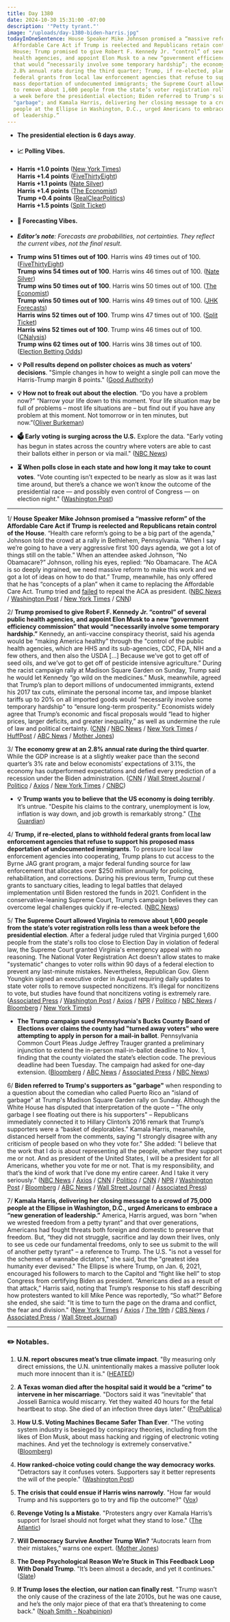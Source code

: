 ```yaml
---
title: Day 1380
date: 2024-10-30 15:31:00 -07:00
description: '"Petty tyrant."'
image: "/uploads/day-1380-biden-harris.jpg"
todayInOneSentence: House Speaker Mike Johnson promised a “massive reform” of the
  Affordable Care Act if Trump is reelected and Republicans retain control of the
  House; Trump promised to give Robert F. Kennedy Jr. “control” of several public
  health agencies, and appoint Elon Musk to a new “government efficiency commission”
  that would “necessarily involve some temporary hardship”; the economy grew at an
  2.8% annual rate during the third quarter; Trump, if re-elected, plans to withhold
  federal grants from local law enforcement agencies that refuse to support his proposed
  mass deportation of undocumented immigrants; the Supreme Court allowed Virginia
  to remove about 1,600 people from the state’s voter registration rolls less than
  a week before the presidential election; Biden referred to Trump's supporters as
  "garbage"; and Kamala Harris, delivering her closing message to a crowd of 75,000
  people at the Ellipse in Washington, D.C., urged Americans to embrace a “new generation
  of leadership.”
---
```


* **The presidential election is 6 days away**.
* #### 📈 Polling Vibes.
* **Harris +1.0 points** ([New York Times](https://www.nytimes.com/interactive/2024/us/elections/polls-president.html)) \
**Harris +1.4 points** ([FiveThirtyEight](https://projects.fivethirtyeight.com/polls/president-general/2024/national/)) \
**Harris +1.1 points** ([Nate Silver](https://www.natesilver.net/p/nate-silver-2024-president-election-polls-model)) \
**Harris +1.4 points** ([The Economist](https://www.economist.com/interactive/us-2024-election/trump-harris-polls)) \
**Trump +0.4 points** ([RealClearPolitics](https://www.realclearpolling.com/polls/president/general/2024/trump-vs-harris)) \
**Harris +1.5 points** ([Split Ticket](https://split-ticket.org/2024-presidential-polling-averages/))
* #### 🔮 Forecasting Vibes.
* ***Editor’s note**: Forecasts are probabilities, not certainties. They reflect the current vibes, not the final result*. 
* **Trump wins 51 times out of 100**. Harris wins 49 times out of 100. ([FiveThirtyEight](https://projects.fivethirtyeight.com/2024-election-forecast/)) \
**Trump wins 54 times out of 100**. Harris wins 46 times out of 100. ([Nate Silver](https://www.natesilver.net/p/nate-silver-2024-president-election-polls-model)) \
**Trump wins 50 times out of 100**. Harris wins 50 times out of 100. ([The Economist](https://www.economist.com/interactive/us-2024-election/prediction-model/president/)) \
**Trump wins 50 times out of 100**. Harris wins 49 times out of 100. ([JHK Forecasts](https://projects.jhkforecasts.com/2024/president/#standard)) \
**Harris wins 52 times out of 100**. Trump wins 47 times out of 100. ([Split Ticket](https://split-ticket.org/2024-presidential-ratings/)) \
**Harris wins 52 times out of 100**. Trump wins 46 times out of 100. ([CNalysis](https://projects.cnalysis.com/23-24/president)) \
**Trump wins 62 times out of 100**. Harris wins 38 times out of 100. ([Election Betting Odds](https://www.electionbettingodds.com/)) 

* **💡 Poll results depend on pollster choices as much as voters’ decisions**. "Simple changes in how to weight a single poll can move the Harris-Trump margin 8 points." ([Good Authority](https://goodauthority.org/news/election-poll-vote2024-data-pollster-choices-weighting/))

* **💡 How not to freak out about the election**. “Do you have a problem now?” “Narrow your life down to this moment. Your life situation may be full of problems – most life situations are – but find out if you have any problem at this moment. Not tomorrow or in ten minutes, but now.”([Oliver Burkeman](https://ckarchive.com/b/38uphkho8gnelb37xxl75f4n98pnns7))

* **🗳️ Early voting is surging across the U.S.** Explore the data. "Early voting has begun in states across the country where voters are able to cast their ballots either in person or via mail." ([NBC News](https://www.nbcnews.com/politics/2024-elections/early-vote))

* **⏳ When polls close in each state and how long it may take to count votes**. "Vote counting isn’t expected to be nearly as slow as it was last time around, but there’s a chance we won’t know the outcome of the presidential race — and possibly even control of Congress — on election night." ([Washington Post](https://www.washingtonpost.com/elections/2024/10/29/poll-close-times/))

---

1/ **House Speaker Mike Johnson promised a “massive reform” of the Affordable Care Act if Trump is reelected and Republicans retain control of the House**. “Health care reform’s going to be a big part of the agenda," Johnson told the crowd at a rally in Bethlehem, Pennsylvania. “When I say we’re going to have a very aggressive first 100 days agenda, we got a lot of things still on the table.” When an attendee asked Johnson, “No Obamacare?” Johnson, rolling his eyes, replied: “No Obamacare. The ACA is so deeply ingrained, we need massive reform to make this work and we got a lot of ideas on how to do that.” Trump, meanwhile, has only offered that he has “concepts of a plan” when it came to replacing the Affordable Care Act. Trump tried and [failed](https://whatthefuckjusthappenedtoday.com/2017/07/28/day-190/#1-trump%E2%80%99s-hardball-tactics-backfired) to repeal the ACA as president. ([NBC News](https://www.nbcnews.com/politics/congress/speaker-johnson-criticizes-obamacare-promises-massive-reform-trump-win-rcna177853) / [Washington Post](https://www.washingtonpost.com/politics/2024/10/30/mike-johnson-trump-aca-obamacare/) / [New York Times](https://www.nytimes.com/2024/10/30/us/politics/aca-obamacare-mike-johnson-trump.html) / [CNN](https://www.cnn.com/2024/10/30/politics/johnson-obamacare-trump/index.html))

2/ **Trump promised to give Robert F. Kennedy Jr. “control” of several public health agencies, and appoint Elon Musk to a new “government efficiency commission” that would “necessarily involve some temporary hardship.”** Kennedy, an anti-vaccine conspiracy theorist, said his agenda would be “making America healthy” through the "control of the public health agencies, which are HHS and its sub-agencies, CDC, FDA, NIH and a few others, and then also the USDA [...] Because we’ve got to get off of seed oils, and we’ve got to get off of pesticide intensive agriculture.” During the racist campaign rally at Madison Square Garden on Sunday, Trump said he would let Kennedy “go wild on the medicines.” Musk, meanwhile, agreed that Trump’s plan to deport millions of undocumented immigrants, extend his 2017 tax cuts, eliminate the personal income tax, and impose blanket tariffs up to 20% on all imported goods  would “necessarily involve some temporary hardship" to “ensure long-term prosperity.” Economists widely agree that Trump’s economic and fiscal proposals would “lead to higher prices, larger deficits, and greater inequality,” as well as undermine the rule of law and political certainty. ([CNN](https://www.cnn.com/2024/10/29/politics/rfk-trump-control-hhs-usda/index.html) / [NBC News](https://www.nbcnews.com/business/economy/economy-if-trump-wins-second-term-could-mean-hardship-for-americans-rcna177807) / [New York Times](https://www.nytimes.com/2024/10/29/us/politics/elon-musk-trump-economy-hardship.html) / [HuffPost](https://www.huffpost.com/entry/robert-f-kennedy-jr-control-cdc-trump_n_6721f8fbe4b03a564e7cbb96) / [ABC News](https://abcnews.go.com/US/elon-musk-trumps-economic-plans-cause-temporary-hardship/story?id=115316405) / [Mother Jones](https://www.motherjones.com/politics/2024/10/robert-kennedy-donald-trump-make-america-healthy-again/))

3/ **The economy grew at an 2.8% annual rate during the third quarter**. While the GDP increase is at a slightly weaker pace than the second quarter’s 3% rate and below economists’ expectations of 3.1%, the economy has outperformed expectations and defied every prediction of a recession under the Biden administration. ([CNN](https://www.cnn.com/2024/10/30/economy/us-economy-gdp-q3/index.html) / [Wall Street Journal](https://www.wsj.com/economy/us-gdp-economy-third-quarter-2024-59bf100b) / [Politico](https://www.politico.com/news/2024/10/30/economy-robust-growth-00186247) / [Axios](https://www.axios.com/2024/10/30/gdp-report-q3-release-economy-inflation) / [New York Times](https://www.nytimes.com/2024/10/30/business/economy/economy-gdp-report.html) / [CNBC](https://www.cnbc.com/2024/10/30/us-gdp-q3-2024.html))

* **💡 Trump wants you to believe that the US economy is doing terribly**. It’s untrue. "Despite his claims to the contrary, unemployment is low, inflation is way down, and job growth is remarkably strong." ([The Guardian](https://www.theguardian.com/commentisfree/2024/oct/30/trump-biden-harris-us-economy))

4/ **Trump, if re-elected, plans to withhold federal grants from local law enforcement agencies that refuse to support his proposed mass deportation of undocumented immigrants**. To pressure local law enforcement agencies into cooperating, Trump plans to cut access to the Byrne JAG grant program, a major federal funding source for law enforcement that allocates over $250 million annually for policing, rehabilitation, and corrections. During his previous term, Trump cut these grants to sanctuary cities, leading to legal battles that delayed implementation until Biden restored the funds in 2021. Confident in the conservative-leaning Supreme Court, Trump’s campaign believes they can overcome legal challenges quickly if re-elected. ([NBC News](https://www.nbcnews.com/politics/2024-election/trump-considering-halting-federal-grants-police-decline-conduct-mass-d-rcna177541))

5/ **The Supreme Court allowed Virginia to remove about 1,600 people from the state’s voter registration rolls less than a week before the presidential election**. After a federal judge ruled that Virginia purged 1,600 people from the state's rolls too close to Election Day in violation of federal law, the Supreme Court granted Virginia's emergency appeal with no reasoning. The National Voter Registration Act doesn't allow states to make "systematic" changes to voter rolls within 90 days of a federal election to prevent any last-minute mistakes. Nevertheless, Republican Gov. Glenn Youngkin signed an executive order in August requiring daily updates to state voter rolls to remove suspected noncitizens. It’s illegal for noncitizens to vote, but studies have found that noncitizens voting is extremely rare. ([Associated Press](https://apnews.com/article/supreme-court-virginia-voter-registration-purge-ba3d785d9d2d169d9c02207a42893757) / [Washington Post](https://www.washingtonpost.com/politics/2024/10/30/virginia-noncitizen-voter-purge-supreme-court/) / [Axios](https://www.axios.com/local/richmond/2024/10/30/supreme-court-virginia-voter-purge) / [NPR](https://www.npr.org/2024/10/30/g-s1-30644/supreme-court-virginia-elections) / [Politico](https://www.politico.com/news/2024/10/30/virginia-voter-rolls-supreme-court-00186238) / [NBC News](https://www.nbcnews.com/politics/supreme-court/supreme-court-allows-virginia-purge-noncitizens-voter-rolls-ahead-elec-rcna177673) / [Bloomberg](https://www.bloomberg.com/news/articles/2024-10-30/supreme-court-lets-virginia-purge-voter-rolls-before-election) / [New York Times](https://www.nytimes.com/2024/10/30/us/politics/supreme-court-virginia-purge-voter-registration.html))

* **The Trump campaign sued Pennsylvania's Bucks County Board of Elections over claims the county had "turned away voters" who were attempting to apply in person for a mail-in ballot**. Pennsylvania Common Court Pleas Judge Jeffrey Trauger granted a preliminary injunction to extend the in-person mail-in-ballot deadline to Nov. 1, finding that the county violated the state’s election code. The previous deadline had been Tuesday. The campaign had asked for one-day extension. ([Bloomberg](https://www.bloomberg.com/news/articles/2024-10-30/trump-campaign-sues-in-philadelphia-suburb-over-mail-in-ballots) / [ABC News](https://abcnews.go.com/Politics/live-updates/2024-election-updates-harris-handle-bidens-garbage-comment/?id=115298019) / [Associated Press](https://apnews.com/article/pennsylvania-early-voting-problems-bucks-lehigh-county-2916b3bf337d39635d63f642435aa1f9) / [NBC News](https://www.nbcnews.com/politics/2024-election/trump-allies-election-fraud-allegations-pennsylvania-rcna177907))

6/ **Biden referred to Trump's supporters as "garbage"** when responding to a question about the comedian who called Puerto Rico an "island of garbage" at Trump's Madison Square Garden rally on Sunday. Although the White House has disputed that interpretation of the quote – "The only garbage I see floating out there is his supporters" – Republicans immediately connected it to Hillary Clinton’s 2016 remark that Trump’s supporters were a “basket of deplorables.” Kamala Harris, meanwhile, distanced herself from the comments, saying "I strongly disagree with any criticism of people based on who they vote for." She added: "I believe that the work that I do is about representing all the people, whether they support me or not. And as president of the United States, I will be a president for all Americans, whether you vote for me or not. That is my responsibility, and that’s the kind of work that I’ve done my entire career. And I take it very seriously.” ([NBC News](https://www.nbcnews.com/politics/2024-election/kamala-harris-says-strongly-disagrees-criticism-people-based-vote-rcna178013) / [Axios](https://www.axios.com/2024/10/30/biden-garbage-trump-supporters-puerto-rico) / [CNN](https://www.cnn.com/2024/10/29/politics/biden-trump-supporters-garbage/index.html) / [Politico](https://www.politico.com/live-updates/2024/10/30/2024-elections-live-coverage-updates-analysis/harris-response-biden-garbage-comments-00186236) / [CNN](https://www.cnn.com/2024/10/30/politics/kamala-harris-joe-biden-garbage-comment/index.html) / [NPR](https://www.npr.org/2024/10/30/nx-s1-5172187/joe-biden-garbage-trump-puerto-rico) / [Washington Post](https://www.washingtonpost.com/elections/2024/10/30/trump-harris-election-live-updates/) / [Bloomberg](https://www.bloomberg.com/news/articles/2024-10-30/harris-strongly-denounces-criticism-of-voters-after-biden-flap) / [ABC News](https://abcnews.go.com/Politics/harris-distances-bidens-garbage-comment-strongly-disagree-criticizing/story?id=115313099) / [Wall Street Journal](https://www.wsj.com/politics/elections/biden-sits-uncomfortably-on-the-campaigns-sidelines-a72915b7) / [Associated Press](https://apnews.com/article/harris-biden-trump-election-garbage-supporters-3d2ea66e3027ddc4bc2b30c13bf7b554))

7/ **Kamala Harris, delivering her closing message to a crowd of 75,000 people at the Ellipse in Washington, D.C., urged Americans to embrace a “new generation of leadership.”** America, Harris argued, was born “when we wrested freedom from a petty tyrant” and that over generations, Americans had fought threats both foreign and domestic to preserve that freedom. But, “they did not struggle, sacrifice and lay down their lives, only to see us cede our fundamental freedoms, only to see us submit to the will of another petty tyrant" – a reference to Trump. The U.S. "is not a vessel for the schemes of wannabe dictators," she said, but the "greatest idea humanity ever devised." The Ellipse is where Trump, on Jan. 6, 2021, encouraged his followers to march to the Capitol and “fight like hell” to stop Congress from certifying Biden as president. “Americans died as a result of that attack,” Harris said, noting that Trump’s response to his staff describing how protesters wanted to kill Mike Pence was reportedly, “So what?” Before she ended, she said: "It is time to turn the page on the drama and conflict, the fear and division." ([New York Times](https://www.nytimes.com/2024/10/29/us/politics/harris-speech-ellipse-trump.html) / [Axios](https://www.axios.com/2024/10/29/harris-closing-argument-speech) / [The 19th](https://19thnews.org/2024/10/harris-closing-argument-national-mall/) / [CBS News](https://www.cbsnews.com/news/kamala-harris-speech-ellipse-donald-trump-2024-election/) / [Associated Press](https://apnews.com/article/kamala-harris-key-moments-ellipse-9337554579a61eb271b4f311e3610993) / [Wall Street Journal](https://www.wsj.com/livecoverage/harris-trump-election-10-30-24))

---

### ✏️ Notables.

1. **U.N. report obscures meat’s true climate impact**. "By measuring only direct emissions, the U.N. unintentionally makes a massive polluter look much more innocent than it is." ([HEATED](https://heated.world/p/un-report-obscures-meats-true-climate))

2. **A Texas woman died after the hospital said it would be a “crime” to intervene in her miscarriage**. "Doctors said it was “inevitable” that Josseli Barnica would miscarry. Yet they waited 40 hours for the fetal heartbeat to stop. She died of an infection three days later." ([ProPublica](https://www.propublica.org/article/josseli-barnica-death-miscarriage-texas-abortion-ban))

3. **How U.S. Voting Machines Became Safer Than Ever**. "The voting system industry is besieged by conspiracy theories, including from the likes of Elon Musk, about mass hacking and rigging of electronic voting machines. And yet the technology is extremely conservative." ([Bloomberg](https://www.bloomberg.com/features/2024-us-voting-machines-clear-ballot/))

4. **How ranked-choice voting could change the way democracy works**. "Detractors say it confuses voters. Supporters say it better represents the will of the people." ([Washington Post](https://www.washingtonpost.com/politics/interactive/2021/ranked-choice-voting-guide/))

5. **The crisis that could ensue if Harris wins narrowly**. "How far would Trump and his supporters go to try and flip the outcome?" ([Vox](https://www.vox.com/2024-elections/380870/harris-win-trump-election-denial-violence))

6. **Revenge Voting Is a Mistake**. "Protesters angry over Kamala Harris’s support for Israel should not forget what they stand to lose." ([The Atlantic](https://www.theatlantic.com/politics/archive/2024/10/revenge-voting-over-gaza-is-a-mistake/680446/))

7. **Will Democracy Survive Another Trump Win?** “Autocrats learn from their mistakes,” warns one expert. ([Mother Jones](https://www.motherjones.com/politics/2024/10/donald-trump-democracy-steve-levitsky/))

8. **The Deep Psychological Reason We’re Stuck in This Feedback Loop With Donald Trump**. "It’s been almost a decade, and yet it continues." ([Slate](https://slate.com/news-and-politics/2024/10/how-donald-trump-could-still-be-winning.html))

9. **If Trump loses the election, our nation can finally rest**. "Trump wasn’t the only cause of the craziness of the late 2010s, but he was one cause, and he’s the only major piece of that era that’s threatening to come back." ([Noah Smith - Noahpinion](https://www.noahpinion.blog/p/if-trump-loses-the-election-our-nation))

